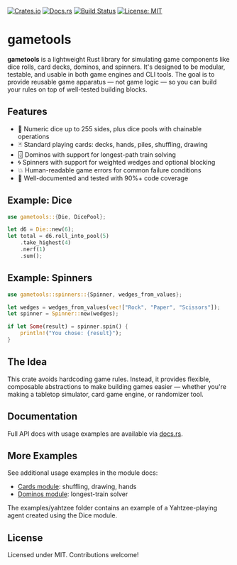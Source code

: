 [![Crates.io](https://img.shields.io/crates/v/gametools.svg)](https://crates.io/crates/gametools)
[![Docs.rs](https://docs.rs/gametools/badge.svg)](https://docs.rs/gametools)
[![Build Status](https://github.com/pygmy-twylyte/gametools/actions/workflows/test.yml/badge.svg)](https://github.com/pygmy-twylyte/gametools/actions/workflows/test.yml)
[![License: MIT](https://img.shields.io/badge/License-MIT-blue.svg)](LICENSE)

# gametools

**gametools** is a lightweight Rust library for simulating game components like dice rolls, card decks, dominos, and spinners. It's designed to be modular, testable, and usable in both game engines and CLI tools. The goal is to provide reusable game apparatus — not game logic — so you can build your rules on top of well-tested building blocks.

## Features

- 🎲 Numeric dice up to 255 sides, plus dice pools with chainable operations
- 🃏 Standard playing cards: decks, hands, piles, shuffling, drawing
- 🁫 Dominos with support for longest-path train solving
- 🌀 Spinners with support for weighted wedges and optional blocking
- 💥 Human-readable game errors for common failure conditions
- 🧪 Well-documented and tested with 90%+ code coverage

## Example: Dice

```rust
use gametools::{Die, DicePool};

let d6 = Die::new(6);
let total = d6.roll_into_pool(5)
    .take_highest(4)
    .nerf(1)
    .sum();
```

## Example: Spinners

```rust
use gametools::spinners::{Spinner, wedges_from_values};

let wedges = wedges_from_values(vec!["Rock", "Paper", "Scissors"]);
let spinner = Spinner::new(wedges);

if let Some(result) = spinner.spin() {
    println!("You chose: {result}");
}
```

## The Idea

This crate avoids hardcoding game rules. Instead, it provides flexible, composable abstractions to make building games easier — whether you're making a tabletop simulator, card game engine, or randomizer tool.

## Documentation

Full API docs with usage examples are available via [docs.rs](https://docs.rs/gametools).

## More Examples

See additional usage examples in the module docs:

- [Cards module](https://docs.rs/gametools/latest/gametools/cards/index.html): shuffling, drawing, hands
- [Dominos module](https://docs.rs/gametools/latest/gametools/dominos/index.html): longest-train solver

The examples/yahtzee folder contains an example of a Yahtzee-playing agent created using the Dice module.

## License

Licensed under MIT. Contributions welcome!
